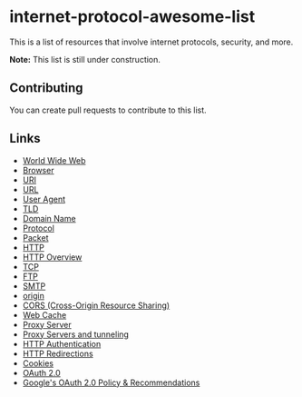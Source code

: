 # internet-protocol-awesome-list

This is a list of resources that involve internet protocols, security, and more.

**Note:** This list is still under construction.

## Contributing
You can create pull requests to contribute to this list.

## Links

- [World Wide Web](https://developer.mozilla.org/en-US/docs/Glossary/World_Wide_Web)
- [Browser](https://developer.mozilla.org/en-US/docs/Glossary/Browser)
- [URI](https://developer.mozilla.org/en-US/docs/Glossary/URI)
- [URL](https://developer.mozilla.org/en-US/docs/Glossary/URL)
- [User Agent](https://developer.mozilla.org/en-US/docs/Glossary/User_agent)
- [TLD](https://developer.mozilla.org/en-US/docs/Glossary/TLD)
- [Domain Name](https://developer.mozilla.org/en-US/docs/Glossary/Domain_name)
- [Protocol](https://developer.mozilla.org/en-US/docs/Glossary/Protocol)
- [Packet](https://developer.mozilla.org/en-US/docs/Glossary/Packet)
- [HTTP](https://developer.mozilla.org/en-US/docs/Glossary/HTTP)
- [HTTP Overview](https://developer.mozilla.org/en-US/docs/Web/HTTP/Overview)
- [TCP](https://developer.mozilla.org/en-US/docs/Glossary/TCP)
- [FTP](https://developer.mozilla.org/en-US/docs/Glossary/FTP)
- [SMTP](https://developer.mozilla.org/en-US/docs/Glossary/SMTP)
- [origin](https://developer.mozilla.org/en-US/docs/Glossary/Origin)
- [CORS (Cross-Origin Resource Sharing)](https://developer.mozilla.org/en-US/docs/Web/HTTP/CORS)
- [Web Cache](https://developer.mozilla.org/en-US/docs/Glossary/Cache)
- [Proxy Server](https://developer.mozilla.org/en-US/docs/Glossary/Proxy_server)
- [Proxy Servers and tunneling](https://developer.mozilla.org/en-US/docs/Web/HTTP/Proxy_servers_and_tunneling)
- [HTTP Authentication](https://developer.mozilla.org/en-US/docs/Web/HTTP/Authentication)
- [HTTP Redirections](https://developer.mozilla.org/en-US/docs/Web/HTTP/Redirections)
- [Cookies](https://developer.mozilla.org/en-US/docs/Web/HTTP/Cookies)
- [OAuth 2.0](https://datatracker.ietf.org/doc/html/rfc6749)
- [Google's OAuth 2.0 Policy & Recommendations](https://developers.google.com/identity/protocols/oauth2)